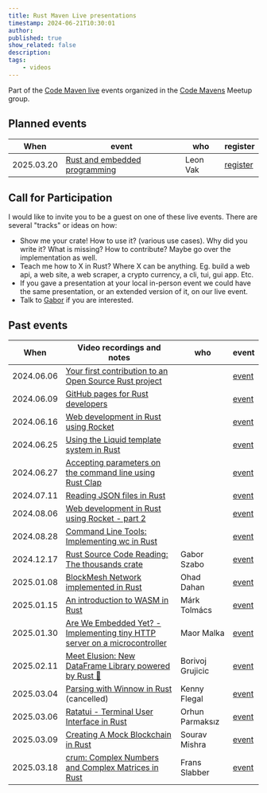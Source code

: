 ```yaml
---
title: Rust Maven Live presentations
timestamp: 2024-06-21T10:30:01
author:
published: true
show_related: false
description:
tags:
    - videos
---
```



Part of the [Code Maven live](https://live.code-maven.com/) events organized in the [Code Mavens](https://www.meetup.com/code-mavens/) Meetup group.

## Planned events

| When       | event                                                                                                                    |  who             | register                                                         |
| ---------- | ------------------------------------------------------------------------------------------------------------------------ | ---------------- | ---------------------------------------------------------------- |
| 2025.03.20 | [Rust and embedded programming](https://rust.code-maven.com/rust-and-embedded-programming-with-leon-vak)                 | Leon Vak         | [register](https://www.meetup.com/code-mavens/events/306357728/) |

## Call for Participation

I would like to invite you to be a guest on one of these live events. There are several "tracks" or ideas on how:
* Show me your crate! How to use it? (various use cases). Why did you write it? What is missing? How to contribute? Maybe go over the implementation as well.
* Teach me how to X in Rust? Where X can be anything. Eg. build a web api, a web site, a web scraper, a crypto currency, a cli, tui, gui app. Etc.
* If you gave a presentation at your local in-person event we could have the same presentation, or an extended version of it, on our live event.
* Talk to [Gabor](https://szabgab.com/contact) if you are interested.


## Past events

| When       | Video recordings and notes                                                                                                    |  who | event                                                        |
| ---------- | ----------------------------------------------------------------------------------------------------------------------------- | ---- | ------------------------------------------------------------- |
| 2024.06.06 | [Your first contribution to an Open Source Rust project](/your-first-contribution-to-an-open-source-rust-project)             |  | [event](https://www.meetup.com/code-mavens/events/301156302/) |
| 2024.06.09 | [GitHub pages for Rust developers](/github-pages-for-rust-developers)                                                         |  | [event](https://www.meetup.com/code-mavens/events/301215326/) |
| 2024.06.16 | [Web development in Rust using Rocket](/web-development-in-rust-using-rocket)                                                 |  | [event](https://www.meetup.com/code-mavens/events/301294669/) |
| 2024.06.25 | [Using the Liquid template system in Rust](/using-the-liquid-template-system-in-rust)                                         |  | [event](https://www.meetup.com/code-mavens/events/301487547/) |
| 2024.06.27 | [Accepting parameters on the command line using Rust Clap](/accepting-parameters-on-the-command-line-using-rust-clap)         |  | [event](https://www.meetup.com/code-mavens/events/301506015/) |
| 2024.07.11 | [Reading JSON files in Rust](/reading-json-files-in-rust)                                                                     |  | [event](https://www.meetup.com/code-mavens/events/301636580/) |
| 2024.08.06 | [Web development in Rust using Rocket - part 2](/web-development-in-rust-using-rocket-building-a-job-board)                   |  | [event](https://www.meetup.com/code-mavens/events/301736709/) |
| 2024.08.28 | [Command Line Tools: Implementing wc in Rust](/implementing-wc-in-rust)                                                       |  | [event](https://www.meetup.com/code-mavens/events/302151487/) |
| 2024.12.17 | [Rust Source Code Reading: The thousands crate](/the-thousands-crate)                                                         | Gabor Szabo  | [event](https://www.meetup.com/code-mavens/events/304824684/) |
| 2025.01.08 | [BlockMesh Network implemented in Rust](/block-mesh-network)                                                                  | Ohad Dahan   | [event](https://www.meetup.com/code-mavens/events/304951805/) |
| 2025.01.15 | [An introduction to WASM in Rust](https://rust.code-maven.com/an-introduction-to-wasm-in-rust)                                | Márk Tolmács | [event](https://www.meetup.com/code-mavens/events/305064546/) |
| 2025.01.30 | [Are We Embedded Yet? - Implementing tiny HTTP server on a microcontroller](https://rust.code-maven.com/are-we-embedded-yet)  | Maor Malka   | [event](https://www.meetup.com/code-mavens/events/305382647/) |
| 2025.02.11 | [Meet Elusion: New DataFrame Library powered by Rust 🦀](https://rust.code-maven.com/meet-elusion-mew-dataframe-library)      | Borivoj Grujicic | [event](https://www.meetup.com/code-mavens/events/305513416/) |
| 2025.03.04 | [Parsing with Winnow in Rust](https://rust.code-maven.com/parsing-with-winnow) (cancelled)                                    | Kenny Flegal     | [event](https://www.meetup.com/code-mavens/events/305793122/) |
| 2025.03.06 | [Ratatui - Terminal User Interface in Rust](https://rust.code-maven.com/ratatui-tui-in-rust)                                  | Orhun Parmaksız  | [event](https://www.meetup.com/code-mavens/events/305750365/) |
| 2025.03.09 | [Creating A Mock Blockchain in Rust](https://rust.code-maven.com/creating-a-mock-blockchain-in-rust)                          | Sourav Mishra    | [event](https://www.meetup.com/code-mavens/events/305587087/) |
| 2025.03.18 | [crum: Complex Numbers and Complex Matrices in Rust](https://rust.code-maven.com/crum)                                        | Frans Slabber    | [event](https://www.meetup.com/code-mavens/events/305823397/) |


